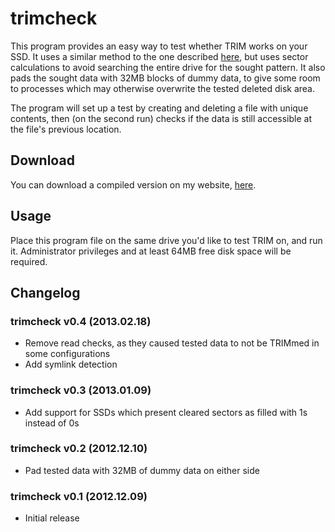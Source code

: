 # trimcheck

This program provides an easy way to test whether TRIM works on your SSD.
It uses a similar method to the one described [here][Anandtech],
but uses sector calculations to avoid searching the entire drive for the sought pattern.
It also pads the sought data with 32MB blocks of dummy data, to give some room
to processes which may otherwise overwrite the tested deleted disk area.

The program will set up a test by creating and deleting a file with unique contents,
then (on the second run) checks if the data is still accessible at the file's previous location.

   [Anandtech]: http://www.anandtech.com/show/6477/trim-raid0-ssd-arrays-work-with-intel-6series-motherboards-too/2

## Download

You can download a compiled version on my website, [here](http://files.thecybershadow.net/trimcheck/).

## Usage

Place this program file on the same drive you'd like to test TRIM on, and run it.
Administrator privileges and at least 64MB free disk space will be required.

## Changelog

### trimcheck v0.4 (2013.02.18)

 * Remove read checks, as they caused tested data to not be TRIMmed in some configurations
 * Add symlink detection

### trimcheck v0.3 (2013.01.09)

 * Add support for SSDs which present cleared sectors as filled with 1s instead of 0s

### trimcheck v0.2 (2012.12.10)

 * Pad tested data with 32MB of dummy data on either side

### trimcheck v0.1 (2012.12.09)

 * Initial release

